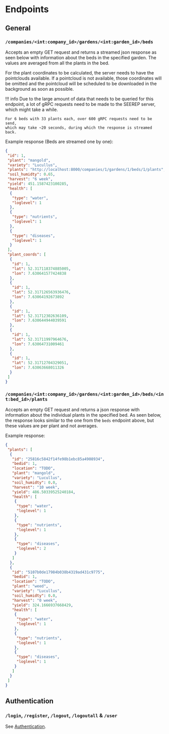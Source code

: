 # Endpoints

## General

### `/companies/<int:company_id>/gardens/<int:garden_id>/beds`

Accepts an empty GET request and returns a streamed json response as seen below
with information about the beds in the specified garden.
The values are averaged from all the plants in the bed.

For the plant coordinates to be calculated, the server needs to have the pointclouds available.
If a pointcloud is not available, those coordinates will be omitted
and the pointcloud will be scheduled to be downloaded in the background as soon as possible.

!!! info
    Due to the large amount of data that needs to be queried for this endpoint,
    a lot of gRPC requests need to be made to the SEEREP server, which might take a while.

    For 6 beds with 33 plants each, over 600 gRPC requests need to be send,
    which may take ~20 seconds, during which the response is streamed back.

Example response (Beds are streamed one by one):

```json
{
 "id": 1,
 "plant": "mangold",
 "variety": "Lucullus",
 "plants": "http://localhost:8000/companies/1/gardens/1/beds/1/plants",
 "soil_humidty": 0.65,
 "harvest": "6 week",
 "yield": 451.1587423100285,
 "health": [
  {
   "type": "water",
   "loglevel": 1
  },
  {
   "type": "nutrients",
   "loglevel": 1
  },
  {
   "type": "diseases",
   "loglevel": 1
  }
 ],
 "plant_coords": [
  {
   "id": 1,
   "lat": 52.317118374885005,
   "lon": 7.630641577424838
  },
  {
   "id": 1,
   "lat": 52.317126563936476,
   "lon": 7.63064192673892
  },
  {
   "id": 1,
   "lat": 52.31712302636109,
   "lon": 7.630644944039591
  },
  {
   "id": 1,
   "lat": 52.31711997964676,
   "lon": 7.63064731009461
  },
  {
   "id": 1,
   "lat": 52.31712704329051,
   "lon": 7.63063668011326
  }
 ]
}
```

### `/companies/<int:company_id>/gardens/<int:garden_id>/beds/<int:bed_id>/plants`

Accepts an empty GET request and returns a json response with information
about the individual plants in the specified bed.
As seen below, the response looks similar to the one from the `beds` endpoint above,
but these values are per plant and not averages.

Example response:

```json
{
 "plants": [
  {
   "id": "25816c5842f14fe98b1ebc85a4908934",
   "bedid": 1,
   "location": "TODO",
   "plant": "mangold",
   "variety": "Lucullus",
   "soil_humidty": 0.0,
   "harvest": "10 week",
   "yield": 486.50339525240184,
   "health": [
    {
     "type": "water",
     "loglevel": 1
    },
    {
     "type": "nutrients",
     "loglevel": 1
    },
    {
     "type": "diseases",
     "loglevel": 2
    }
   ]
  },
  {
   "id": "5107b0de17984b038b4319ad431c9775",
   "bedid": 1,
   "location": "TODO",
   "plant": "weed",
   "variety": "Lucullus",
   "soil_humidty": 0.0,
   "harvest": "0 week",
   "yield": 324.1666937668429,
   "health": [
    {
     "type": "water",
     "loglevel": 1
    },
    {
     "type": "nutrients",
     "loglevel": 1
    },
    {
     "type": "diseases",
     "loglevel": 1
    }
   ]
  }
 ]
}
```

## Authentication

### `/login`, `/register`, `/logout`, `/logoutall` & `/user`

See [Authentication](/authentication).
